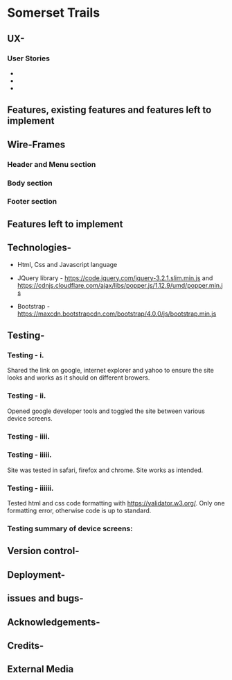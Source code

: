 # Somerset Trails


## UX-


### User Stories

* 
* 
* 

## Features, existing features and features left to implement



## Wire-Frames


### Header and Menu section


### Body section 


### Footer section


## Features left to implement



## Technologies-

* Html, Css and Javascript language

* JQuery library - https://code.jquery.com/jquery-3.2.1.slim.min.js and https://cdnjs.cloudflare.com/ajax/libs/popper.js/1.12.9/umd/popper.min.js

* Bootstrap - https://maxcdn.bootstrapcdn.com/bootstrap/4.0.0/js/bootstrap.min.js

## Testing-

### Testing - i.
Shared the link on google, internet explorer and yahoo to ensure the site looks and works as it should on different browers. 

### Testing - ii. 
Opened google developer tools and toggled the site between various device screens.

### Testing - iiii. 


### Testing - iiiii.
Site was tested in safari, firefox and chrome. Site works as intended.

### Testing - iiiiii.
Tested html and css code formatting with https://validator.w3.org/. Only one formatting error, otherwise code is up to standard.

### Testing summary of device screens: 


## Version control-


## Deployment-


## issues and bugs-


## Acknowledgements-



## Credits-


## External Media 
